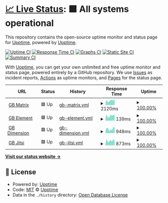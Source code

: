 # [📈 Live Status](https://upptime.github.io/upptime): <!--live status--> **🟩 All systems operational**

This repository contains the open-source uptime monitor and status page for [Upptime](https://upptime.js.org), powered by [Upptime](https://github.com/upptime/upptime).

[![Uptime CI](https://github.com/if-adin/monitoring/workflows/Uptime%20CI/badge.svg)](https://github.com/if-adin/monitoring/actions?query=workflow%3A%22Uptime+CI%22)
[![Response Time CI](https://github.com/if-adin/monitoring/workflows/Response%20Time%20CI/badge.svg)](https://github.com/if-adin/monitoring/actions?query=workflow%3A%22Response+Time+CI%22)
[![Graphs CI](https://github.com/if-adin/monitoring/workflows/Graphs%20CI/badge.svg)](https://github.com/if-adin/monitoring/actions?query=workflow%3A%22Graphs+CI%22)
[![Static Site CI](https://github.com/if-adin/monitoring/workflows/Static%20Site%20CI/badge.svg)](https://github.com/if-adin/monitoring/actions?query=workflow%3A%22Static+Site+CI%22)
[![Summary CI](https://github.com/if-adin/monitoring/workflows/Summary%20CI/badge.svg)](https://github.com/if-adin/monitoring/actions?query=workflow%3A%22Summary+CI%22)

With [Upptime](https://upptime.js.org), you can get your own unlimited and free uptime monitor and status page, powered entirely by a GitHub repository. We use [Issues](https://github.com/upptime/upptime/issues) as incident reports, [Actions](https://github.com/if-adin/monitoring/actions) as uptime monitors, and [Pages](https://upptime.github.io/upptime) for the status page.

<!--start: status pages-->
<!-- This summary is generated by Upptime (https://github.com/upptime/upptime) -->
<!-- Do not edit this manually, your changes will be overwritten -->
<!-- prettier-ignore -->
| URL | Status | History | Response Time | Uptime |
| --- | ------ | ------- | ------------- | ------ |
| <img alt="" src="https://icons.duckduckgo.com/ip3/matrix.goldenbug.eu.ico" height="13"> [GB Matrix](https://matrix.goldenbug.eu) | 🟩 Up | [gb-matrix.yml](https://github.com/IF-Adin/monitoring/commits/HEAD/history/gb-matrix.yml) | <details><summary><img alt="Response time graph" src="./graphs/gb-matrix/response-time-week.png" height="20"> 2120ms</summary><br><a href="https://if-adin.github.io/monitoring/history/gb-matrix"><img alt="Response time 1536" src="https://img.shields.io/endpoint?url=https%3A%2F%2Fraw.githubusercontent.com%2FIF-Adin%2Fmonitoring%2FHEAD%2Fapi%2Fgb-matrix%2Fresponse-time.json"></a><br><a href="https://if-adin.github.io/monitoring/history/gb-matrix"><img alt="24-hour response time 2813" src="https://img.shields.io/endpoint?url=https%3A%2F%2Fraw.githubusercontent.com%2FIF-Adin%2Fmonitoring%2FHEAD%2Fapi%2Fgb-matrix%2Fresponse-time-day.json"></a><br><a href="https://if-adin.github.io/monitoring/history/gb-matrix"><img alt="7-day response time 2120" src="https://img.shields.io/endpoint?url=https%3A%2F%2Fraw.githubusercontent.com%2FIF-Adin%2Fmonitoring%2FHEAD%2Fapi%2Fgb-matrix%2Fresponse-time-week.json"></a><br><a href="https://if-adin.github.io/monitoring/history/gb-matrix"><img alt="30-day response time 1874" src="https://img.shields.io/endpoint?url=https%3A%2F%2Fraw.githubusercontent.com%2FIF-Adin%2Fmonitoring%2FHEAD%2Fapi%2Fgb-matrix%2Fresponse-time-month.json"></a><br><a href="https://if-adin.github.io/monitoring/history/gb-matrix"><img alt="1-year response time 1575" src="https://img.shields.io/endpoint?url=https%3A%2F%2Fraw.githubusercontent.com%2FIF-Adin%2Fmonitoring%2FHEAD%2Fapi%2Fgb-matrix%2Fresponse-time-year.json"></a></details> | <details><summary><a href="https://if-adin.github.io/monitoring/history/gb-matrix">100.00%</a></summary><a href="https://if-adin.github.io/monitoring/history/gb-matrix"><img alt="All-time uptime 99.79%" src="https://img.shields.io/endpoint?url=https%3A%2F%2Fraw.githubusercontent.com%2FIF-Adin%2Fmonitoring%2FHEAD%2Fapi%2Fgb-matrix%2Fuptime.json"></a><br><a href="https://if-adin.github.io/monitoring/history/gb-matrix"><img alt="24-hour uptime 100.00%" src="https://img.shields.io/endpoint?url=https%3A%2F%2Fraw.githubusercontent.com%2FIF-Adin%2Fmonitoring%2FHEAD%2Fapi%2Fgb-matrix%2Fuptime-day.json"></a><br><a href="https://if-adin.github.io/monitoring/history/gb-matrix"><img alt="7-day uptime 100.00%" src="https://img.shields.io/endpoint?url=https%3A%2F%2Fraw.githubusercontent.com%2FIF-Adin%2Fmonitoring%2FHEAD%2Fapi%2Fgb-matrix%2Fuptime-week.json"></a><br><a href="https://if-adin.github.io/monitoring/history/gb-matrix"><img alt="30-day uptime 99.91%" src="https://img.shields.io/endpoint?url=https%3A%2F%2Fraw.githubusercontent.com%2FIF-Adin%2Fmonitoring%2FHEAD%2Fapi%2Fgb-matrix%2Fuptime-month.json"></a><br><a href="https://if-adin.github.io/monitoring/history/gb-matrix"><img alt="1-year uptime 99.72%" src="https://img.shields.io/endpoint?url=https%3A%2F%2Fraw.githubusercontent.com%2FIF-Adin%2Fmonitoring%2FHEAD%2Fapi%2Fgb-matrix%2Fuptime-year.json"></a></details>
| <img alt="" src="https://icons.duckduckgo.com/ip3/element.goldenbug.eu.ico" height="13"> [GB Element](https://element.goldenbug.eu) | 🟩 Up | [gb-element.yml](https://github.com/IF-Adin/monitoring/commits/HEAD/history/gb-element.yml) | <details><summary><img alt="Response time graph" src="./graphs/gb-element/response-time-week.png" height="20"> 139ms</summary><br><a href="https://if-adin.github.io/monitoring/history/gb-element"><img alt="Response time 120" src="https://img.shields.io/endpoint?url=https%3A%2F%2Fraw.githubusercontent.com%2FIF-Adin%2Fmonitoring%2FHEAD%2Fapi%2Fgb-element%2Fresponse-time.json"></a><br><a href="https://if-adin.github.io/monitoring/history/gb-element"><img alt="24-hour response time 161" src="https://img.shields.io/endpoint?url=https%3A%2F%2Fraw.githubusercontent.com%2FIF-Adin%2Fmonitoring%2FHEAD%2Fapi%2Fgb-element%2Fresponse-time-day.json"></a><br><a href="https://if-adin.github.io/monitoring/history/gb-element"><img alt="7-day response time 139" src="https://img.shields.io/endpoint?url=https%3A%2F%2Fraw.githubusercontent.com%2FIF-Adin%2Fmonitoring%2FHEAD%2Fapi%2Fgb-element%2Fresponse-time-week.json"></a><br><a href="https://if-adin.github.io/monitoring/history/gb-element"><img alt="30-day response time 127" src="https://img.shields.io/endpoint?url=https%3A%2F%2Fraw.githubusercontent.com%2FIF-Adin%2Fmonitoring%2FHEAD%2Fapi%2Fgb-element%2Fresponse-time-month.json"></a><br><a href="https://if-adin.github.io/monitoring/history/gb-element"><img alt="1-year response time 118" src="https://img.shields.io/endpoint?url=https%3A%2F%2Fraw.githubusercontent.com%2FIF-Adin%2Fmonitoring%2FHEAD%2Fapi%2Fgb-element%2Fresponse-time-year.json"></a></details> | <details><summary><a href="https://if-adin.github.io/monitoring/history/gb-element">100.00%</a></summary><a href="https://if-adin.github.io/monitoring/history/gb-element"><img alt="All-time uptime 99.84%" src="https://img.shields.io/endpoint?url=https%3A%2F%2Fraw.githubusercontent.com%2FIF-Adin%2Fmonitoring%2FHEAD%2Fapi%2Fgb-element%2Fuptime.json"></a><br><a href="https://if-adin.github.io/monitoring/history/gb-element"><img alt="24-hour uptime 100.00%" src="https://img.shields.io/endpoint?url=https%3A%2F%2Fraw.githubusercontent.com%2FIF-Adin%2Fmonitoring%2FHEAD%2Fapi%2Fgb-element%2Fuptime-day.json"></a><br><a href="https://if-adin.github.io/monitoring/history/gb-element"><img alt="7-day uptime 100.00%" src="https://img.shields.io/endpoint?url=https%3A%2F%2Fraw.githubusercontent.com%2FIF-Adin%2Fmonitoring%2FHEAD%2Fapi%2Fgb-element%2Fuptime-week.json"></a><br><a href="https://if-adin.github.io/monitoring/history/gb-element"><img alt="30-day uptime 99.91%" src="https://img.shields.io/endpoint?url=https%3A%2F%2Fraw.githubusercontent.com%2FIF-Adin%2Fmonitoring%2FHEAD%2Fapi%2Fgb-element%2Fuptime-month.json"></a><br><a href="https://if-adin.github.io/monitoring/history/gb-element"><img alt="1-year uptime 99.78%" src="https://img.shields.io/endpoint?url=https%3A%2F%2Fraw.githubusercontent.com%2FIF-Adin%2Fmonitoring%2FHEAD%2Fapi%2Fgb-element%2Fuptime-year.json"></a></details>
| <img alt="" src="https://icons.duckduckgo.com/ip3/dimension.goldenbug.eu.ico" height="13"> [GB Dimension](https://dimension.goldenbug.eu) | 🟩 Up | [gb-dimension.yml](https://github.com/IF-Adin/monitoring/commits/HEAD/history/gb-dimension.yml) | <details><summary><img alt="Response time graph" src="./graphs/gb-dimension/response-time-week.png" height="20"> 948ms</summary><br><a href="https://if-adin.github.io/monitoring/history/gb-dimension"><img alt="Response time 824" src="https://img.shields.io/endpoint?url=https%3A%2F%2Fraw.githubusercontent.com%2FIF-Adin%2Fmonitoring%2FHEAD%2Fapi%2Fgb-dimension%2Fresponse-time.json"></a><br><a href="https://if-adin.github.io/monitoring/history/gb-dimension"><img alt="24-hour response time 1277" src="https://img.shields.io/endpoint?url=https%3A%2F%2Fraw.githubusercontent.com%2FIF-Adin%2Fmonitoring%2FHEAD%2Fapi%2Fgb-dimension%2Fresponse-time-day.json"></a><br><a href="https://if-adin.github.io/monitoring/history/gb-dimension"><img alt="7-day response time 948" src="https://img.shields.io/endpoint?url=https%3A%2F%2Fraw.githubusercontent.com%2FIF-Adin%2Fmonitoring%2FHEAD%2Fapi%2Fgb-dimension%2Fresponse-time-week.json"></a><br><a href="https://if-adin.github.io/monitoring/history/gb-dimension"><img alt="30-day response time 945" src="https://img.shields.io/endpoint?url=https%3A%2F%2Fraw.githubusercontent.com%2FIF-Adin%2Fmonitoring%2FHEAD%2Fapi%2Fgb-dimension%2Fresponse-time-month.json"></a><br><a href="https://if-adin.github.io/monitoring/history/gb-dimension"><img alt="1-year response time 852" src="https://img.shields.io/endpoint?url=https%3A%2F%2Fraw.githubusercontent.com%2FIF-Adin%2Fmonitoring%2FHEAD%2Fapi%2Fgb-dimension%2Fresponse-time-year.json"></a></details> | <details><summary><a href="https://if-adin.github.io/monitoring/history/gb-dimension">100.00%</a></summary><a href="https://if-adin.github.io/monitoring/history/gb-dimension"><img alt="All-time uptime 98.23%" src="https://img.shields.io/endpoint?url=https%3A%2F%2Fraw.githubusercontent.com%2FIF-Adin%2Fmonitoring%2FHEAD%2Fapi%2Fgb-dimension%2Fuptime.json"></a><br><a href="https://if-adin.github.io/monitoring/history/gb-dimension"><img alt="24-hour uptime 100.00%" src="https://img.shields.io/endpoint?url=https%3A%2F%2Fraw.githubusercontent.com%2FIF-Adin%2Fmonitoring%2FHEAD%2Fapi%2Fgb-dimension%2Fuptime-day.json"></a><br><a href="https://if-adin.github.io/monitoring/history/gb-dimension"><img alt="7-day uptime 100.00%" src="https://img.shields.io/endpoint?url=https%3A%2F%2Fraw.githubusercontent.com%2FIF-Adin%2Fmonitoring%2FHEAD%2Fapi%2Fgb-dimension%2Fuptime-week.json"></a><br><a href="https://if-adin.github.io/monitoring/history/gb-dimension"><img alt="30-day uptime 99.91%" src="https://img.shields.io/endpoint?url=https%3A%2F%2Fraw.githubusercontent.com%2FIF-Adin%2Fmonitoring%2FHEAD%2Fapi%2Fgb-dimension%2Fuptime-month.json"></a><br><a href="https://if-adin.github.io/monitoring/history/gb-dimension"><img alt="1-year uptime 97.58%" src="https://img.shields.io/endpoint?url=https%3A%2F%2Fraw.githubusercontent.com%2FIF-Adin%2Fmonitoring%2FHEAD%2Fapi%2Fgb-dimension%2Fuptime-year.json"></a></details>
| <img alt="" src="https://icons.duckduckgo.com/ip3/jitsi.goldenbug.eu.ico" height="13"> [GB Jitsi](https://jitsi.goldenbug.eu) | 🟩 Up | [gb-jitsi.yml](https://github.com/IF-Adin/monitoring/commits/HEAD/history/gb-jitsi.yml) | <details><summary><img alt="Response time graph" src="./graphs/gb-jitsi/response-time-week.png" height="20"> 873ms</summary><br><a href="https://if-adin.github.io/monitoring/history/gb-jitsi"><img alt="Response time 913" src="https://img.shields.io/endpoint?url=https%3A%2F%2Fraw.githubusercontent.com%2FIF-Adin%2Fmonitoring%2FHEAD%2Fapi%2Fgb-jitsi%2Fresponse-time.json"></a><br><a href="https://if-adin.github.io/monitoring/history/gb-jitsi"><img alt="24-hour response time 807" src="https://img.shields.io/endpoint?url=https%3A%2F%2Fraw.githubusercontent.com%2FIF-Adin%2Fmonitoring%2FHEAD%2Fapi%2Fgb-jitsi%2Fresponse-time-day.json"></a><br><a href="https://if-adin.github.io/monitoring/history/gb-jitsi"><img alt="7-day response time 873" src="https://img.shields.io/endpoint?url=https%3A%2F%2Fraw.githubusercontent.com%2FIF-Adin%2Fmonitoring%2FHEAD%2Fapi%2Fgb-jitsi%2Fresponse-time-week.json"></a><br><a href="https://if-adin.github.io/monitoring/history/gb-jitsi"><img alt="30-day response time 923" src="https://img.shields.io/endpoint?url=https%3A%2F%2Fraw.githubusercontent.com%2FIF-Adin%2Fmonitoring%2FHEAD%2Fapi%2Fgb-jitsi%2Fresponse-time-month.json"></a><br><a href="https://if-adin.github.io/monitoring/history/gb-jitsi"><img alt="1-year response time 910" src="https://img.shields.io/endpoint?url=https%3A%2F%2Fraw.githubusercontent.com%2FIF-Adin%2Fmonitoring%2FHEAD%2Fapi%2Fgb-jitsi%2Fresponse-time-year.json"></a></details> | <details><summary><a href="https://if-adin.github.io/monitoring/history/gb-jitsi">100.00%</a></summary><a href="https://if-adin.github.io/monitoring/history/gb-jitsi"><img alt="All-time uptime 88.04%" src="https://img.shields.io/endpoint?url=https%3A%2F%2Fraw.githubusercontent.com%2FIF-Adin%2Fmonitoring%2FHEAD%2Fapi%2Fgb-jitsi%2Fuptime.json"></a><br><a href="https://if-adin.github.io/monitoring/history/gb-jitsi"><img alt="24-hour uptime 100.00%" src="https://img.shields.io/endpoint?url=https%3A%2F%2Fraw.githubusercontent.com%2FIF-Adin%2Fmonitoring%2FHEAD%2Fapi%2Fgb-jitsi%2Fuptime-day.json"></a><br><a href="https://if-adin.github.io/monitoring/history/gb-jitsi"><img alt="7-day uptime 100.00%" src="https://img.shields.io/endpoint?url=https%3A%2F%2Fraw.githubusercontent.com%2FIF-Adin%2Fmonitoring%2FHEAD%2Fapi%2Fgb-jitsi%2Fuptime-week.json"></a><br><a href="https://if-adin.github.io/monitoring/history/gb-jitsi"><img alt="30-day uptime 99.91%" src="https://img.shields.io/endpoint?url=https%3A%2F%2Fraw.githubusercontent.com%2FIF-Adin%2Fmonitoring%2FHEAD%2Fapi%2Fgb-jitsi%2Fuptime-month.json"></a><br><a href="https://if-adin.github.io/monitoring/history/gb-jitsi"><img alt="1-year uptime 83.60%" src="https://img.shields.io/endpoint?url=https%3A%2F%2Fraw.githubusercontent.com%2FIF-Adin%2Fmonitoring%2FHEAD%2Fapi%2Fgb-jitsi%2Fuptime-year.json"></a></details>

<!--end: status pages-->

[**Visit our status website →**](https://upptime.github.io/upptime)

## 📄 License

- Powered by: [Upptime](https://github.com/upptime/upptime)
- Code: [MIT](./LICENSE) © [Upptime](https://upptime.js.org)
- Data in the `./history` directory: [Open Database License](https://opendatacommons.org/licenses/odbl/1-0/)
